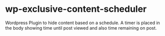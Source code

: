 wp-exclusive-content-scheduler
==============================

Wordpress Plugin to hide content based on a schedule. A timer is placed in the body showing time until post viewed and also time remaining on post.
